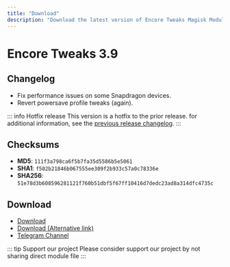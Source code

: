 ```yaml
---
title: "Download"
description: "Download the latest version of Encore Tweaks Magisk Module here"
---
```


# Encore Tweaks 3.9

## Changelog
- Fix performance issues on some Snapdragon devices.
- Revert powersave profile tweaks (again).

::: info Hotfix release
This version is a hotfix to the prior release.
for additional information, see the [previous release changelog](/download/version/3.8).
:::

## Checksums
- **MD5**: `111f3a798ca6f5b7fa35d5586b5e5061`
- **SHA1**: `f502b21846b067555ee309f2b933c57a0c78336e`
- **SHA256**: `51e78d3b608596281121f760b51dbf5f67ff10416d7dedc23ad8a314dfc4735c`

## Download
- [Download](https://shrinkme.ink/daEPA)
- [Download (Alternative link)](https://safefileku.com/download/JP6XADge6N4Xr166)
- [Telegram Channel](https://rem01schannel.t.me)

::: tip Support our project
Please consider support our project by not sharing direct module file
:::
